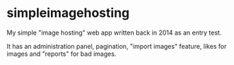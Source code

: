 # simpleimagehosting
My simple "image hosting" web app written back in 2014 as an entry test.

It has an administration panel, pagination, "import images" feature, likes for images and "reports" for bad images.
